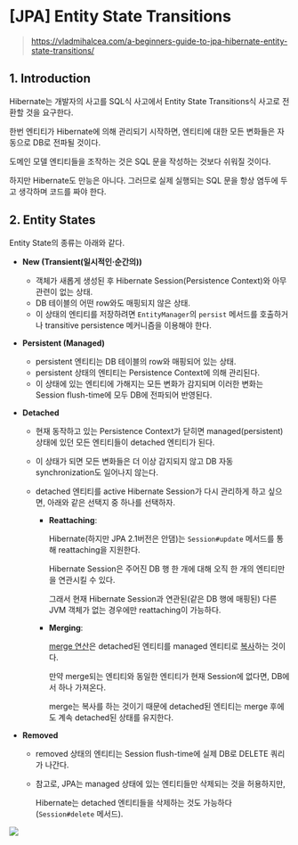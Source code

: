 # [JPA] Entity State Transitions



> https://vladmihalcea.com/a-beginners-guide-to-jpa-hibernate-entity-state-transitions/



## 1. Introduction

Hibernate는 개발자의 사고를 SQL식 사고에서 Entity State Transitions식 사고로 전환할 것을 요구한다.

한번 엔티티가 Hibernate에 의해 관리되기 시작하면, 엔티티에 대한 모든 변화들은 자동으로 DB로 전파될 것이다.

도메인 모델 엔티티들을 조작하는 것은 SQL 문을 작성하는 것보다 쉬워질 것이다.



하지만 Hibernate도 만능은 아니다. 그러므로 실제 실행되는 SQL 문을 항상 염두에 두고 생각하며 코드를 짜야 한다.





## 2. Entity States

Entity State의 종류는 아래와 같다.



- **New (Transient(일시적인&middot;순간의))**
  - 객체가 새롭게 생성된 후 Hibernate Session(Persistence Context)와 아무 관련이 없는 상태.
  - DB 테이블의 어떤 row와도 매핑되지 않은 상태.
  - 이 상태의 엔티티를 저장하려면 `EntityManager`의 `persist` 메서드를 호출하거나 transitive persistence 메커니즘을 이용해야 한다.



- **Persistent (Managed)**
  - persistent 엔티티는 DB 테이블의 row와 매핑되어 있는 상태.
  - persistent 상태의 엔티티는 Persistence Context에 의해 관리된다.
  - 이 상태에 있는 엔티티에 가해지는 모든 변화가 감지되며 이러한 변화는 Session flush-time에 모두 DB에 전파되어 반영된다.



- **Detached**

  - 현재 동작하고 있는 Persistence Context가 닫히면 managed(persistent) 상태에 있던 모든 엔티티들이 detached 엔티티가 된다.

  - 이 상태가 되면 모든 변화들은 더 이상 감지되지 않고 DB 자동 synchronization도 일어나지 않는다.

  - detached 엔티티를 active Hibernate Session가 다시 관리하게 하고 싶으면, 아래와 같은 선택지 중 하나를 선택하자.

    - **Reattaching**:

      Hibernate(하지만 JPA 2.1버전은 안댐)는 `Session#update` 메서드를 통해 reattaching을 지원한다.

      Hibernate Session은 주어진 DB 행 한 개에 대해 오직 한 개의 엔티티만을 연관시킬 수 있다.

      그래서 현재 Hibernate Session과 연관된(같은 DB 행에 매핑된) 다른 JVM 객체가 없는 경우에만 reattaching이 가능하다. 

      

    - **Merging**:

       [merge 연산](https://vladmihalcea.com/jpa-persist-and-merge/)은 detached된 엔티티를 managed 엔티티로 <u>복사</u>하는 것이다.

      만약 merge되는 엔티티와 동일한 엔티티가 현재 Session에 없다면, DB에서 하나 가져온다.

      merge는 복사를 하는 것이기 때문에 detached된 엔티티는 merge 후에도 계속 detached된 상태를 유지한다.



- **Removed**

  - removed 상태의 엔티티는 Session flush-time에 실제 DB로 DELETE 쿼리가 나간다.

  - 참고로, JPA는 managed 상태에 있는 엔티티들만 삭제되는 것을 허용하지만, 

    Hibernate는 detached 엔티티들을 삭제하는 것도 가능하다(`Session#delete` 메서드).

    

![](https://vladmihalcea.com/wp-content/uploads/2014/07/jpaentitystates.png)

